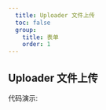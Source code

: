 ```yaml
---
  title: Uploader 文件上传
  toc: false
  group: 
    title: 表单
    order: 1
---
```


## Uploader 文件上传

代码演示:

<code src="./demo/basic.jsx" ></code>

<API id="Uploader"></API>
